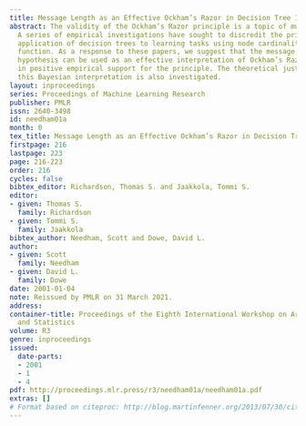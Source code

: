 ```yaml
---
title: Message Length as an Effective Ockham’s Razor in Decision Tree Induction
abstract: The validity of the Ockham’s Razor principle is a topic of much debate.
  A series of empirical investigations have sought to discredit the principle by the
  application of decision trees to learning tasks using node cardinality as the objective
  function. As a response to these papers, we suggest that the message length of a
  hypothesis can be used as an effective interpretation of Ockham’s Razor, resulting
  in positive empirical support for the principle. The theoretical justification for
  this Bayesian interpretation is also investigated.
layout: inproceedings
series: Proceedings of Machine Learning Research
publisher: PMLR
issn: 2640-3498
id: needham01a
month: 0
tex_title: Message Length as an Effective Ockham’s Razor in Decision Tree Induction
firstpage: 216
lastpage: 223
page: 216-223
order: 216
cycles: false
bibtex_editor: Richardson, Thomas S. and Jaakkola, Tommi S.
editor:
- given: Thomas S.
  family: Richardson
- given: Tommi S.
  family: Jaakkola
bibtex_author: Needham, Scott and Dowe, David L.
author:
- given: Scott
  family: Needham
- given: David L.
  family: Dowe
date: 2001-01-04
note: Reissued by PMLR on 31 March 2021.
address:
container-title: Proceedings of the Eighth International Workshop on Artificial Intelligence
  and Statistics
volume: R3
genre: inproceedings
issued:
  date-parts:
  - 2001
  - 1
  - 4
pdf: http://proceedings.mlr.press/r3/needham01a/needham01a.pdf
extras: []
# Format based on citeproc: http://blog.martinfenner.org/2013/07/30/citeproc-yaml-for-bibliographies/
---
```

